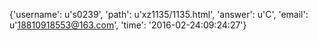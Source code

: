 {'username': u's0239', 'path': u'xz1135/1135.html', 'answer': u'C', 'email': u'18810918553@163.com', 'time': '2016-02-24:09:24:27'}